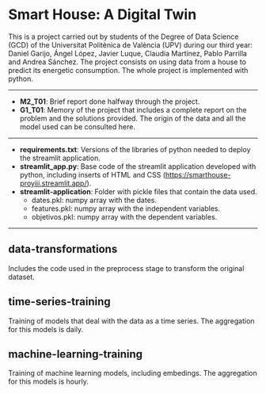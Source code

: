 # Smart House: A Digital Twin

This is a project carried out by students of the Degree of Data Science (GCD) of the Universitat Politènica de València (UPV) during our third year: Daniel Garijo, Ángel López, Javier Luque, Claudia Martínez, Pablo Parrilla and Andrea Sánchez.
The project consists on using data from a house to predict its energetic consumption. The whole project is implemented with python.

___

- **M2_T01**: Brief report done halfway through the project.
- **G1_T01**: Memory of the project that includes a complete report on the problem and the solutions provided. The origin of the data and all the model used can be consulted here.

---

- **requirements.txt**: Versions of the libraries of python needed to deploy the streamlit application.
- **streamlit_app.py**: Base code of the streamlit application developed with python, including inserts of HTML and CSS (https://smarthouse-proyiii.streamlit.app/).
- **streamlit-application**: Folder with pickle files that contain the data used.
  - dates.pkl: numpy array with the dates.
  - features.pkl: numpy array with the independent variables.
  - objetivos.pkl: numpy array with the dependent variables.

---

## data-transformations

Includes the code used in the preprocess stage to transform the original dataset.

## time-series-training

Training of models that deal with the data as a time series. The aggregation for this models is daily.

## machine-learning-training

Training of machine learning models, including embedings. The aggregation for this models is hourly.

